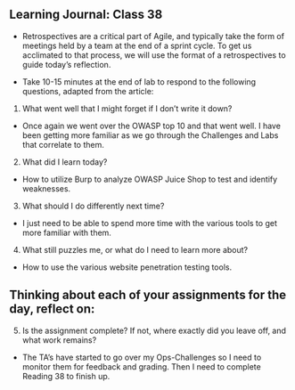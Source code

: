 ## Learning Journal: Class 38

- Retrospectives are a critical part of Agile, and typically take the form of meetings held by a team at the end of a sprint cycle. To get us acclimated to that process, we will use the format of a retrospectives to guide today’s reflection.

- Take 10-15 minutes at the end of lab to respond to the following questions, adapted from the article:

1. What went well that I might forget if I don’t write it down?

- Once again we went over the OWASP top 10 and that went well. I have been getting more familiar as we go through the Challenges and Labs that correlate to them.

2. What did I learn today?

- How to utilize Burp to analyze OWASP Juice Shop to test and identify weaknesses.

3. What should I do differently next time?

- I just need to be able to spend more time with the various tools to get more familiar with them.

4. What still puzzles me, or what do I need to learn more about?

- How to use the various website penetration testing tools.

## Thinking about each of your assignments for the day, reflect on:

5. Is the assignment complete? If not, where exactly did you leave off, and what work remains?

- The TA’s have started to go over my Ops-Challenges so I need to monitor them for feedback and grading. Then I need to complete Reading 38 to finish up.
